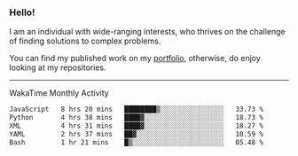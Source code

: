 ### Hello!

I am an individual with wide-ranging interests, who thrives on the challenge of finding solutions to complex problems.

You can find my published work on my [portfolio](https://bumbleboss.xyz/work), otherwise, do enjoy looking at my repositories.

---

WakaTime Monthly Activity

<!--START_SECTION:waka-->

```txt
JavaScript   8 hrs 20 mins   ████████▒░░░░░░░░░░░░░░░░   33.73 %
Python       4 hrs 38 mins   ████▓░░░░░░░░░░░░░░░░░░░░   18.73 %
XML          4 hrs 31 mins   ████▓░░░░░░░░░░░░░░░░░░░░   18.27 %
YAML         2 hrs 37 mins   ██▓░░░░░░░░░░░░░░░░░░░░░░   10.59 %
Bash         1 hr 21 mins    █▒░░░░░░░░░░░░░░░░░░░░░░░   05.48 %
```

<!--END_SECTION:waka-->
